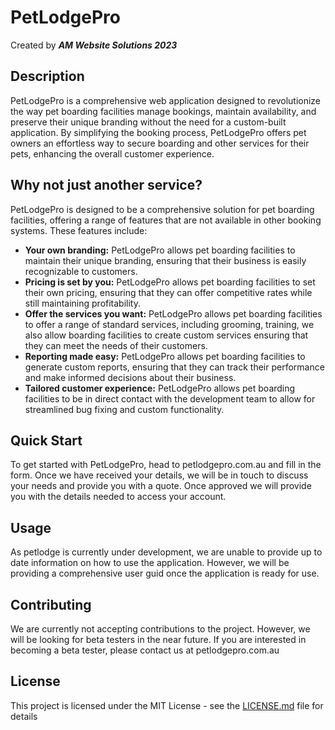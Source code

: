 # PetLodgePro

Created by **_AM Website Solutions 2023_**

## Description
PetLodgePro is a comprehensive web application designed to revolutionize the way pet boarding facilities manage bookings, maintain availability, and preserve their unique branding without the need for a custom-built application. By simplifying the booking process, PetLodgePro offers pet owners an effortless way to secure boarding and other services for their pets, enhancing the overall customer experience.


## Why not just another service?
PetLodgePro is designed to be a comprehensive solution for pet boarding facilities, offering a range of features that are not available in other booking systems. These features include:
- **Your own branding:** PetLodgePro allows pet boarding facilities to maintain their unique branding, ensuring that their business is easily recognizable to customers.
- **Pricing is set by you:** PetLodgePro allows pet boarding facilities to set their own pricing, ensuring that they can offer competitive rates while still maintaining profitability.
- **Offer the services you want:** PetLodgePro allows pet boarding facilities to offer a range of standard services, including grooming, training, we also allow boarding facilities to create custom services ensuring that they can meet the needs of their customers.
- **Reporting made easy:** PetLodgePro allows pet boarding facilities to generate custom reports, ensuring that they can track their performance and make informed decisions about their business.
- **Tailored customer experience:** PetLodgePro allows pet boarding facilities to be in direct contact with the development team to allow for streamlined bug fixing and custom functionality.


## Quick Start
To get started with PetLodgePro, head to petlodgepro.com.au and fill in the form. Once we have received your details, we will be in touch to discuss your needs and provide you with a quote. Once approved we will provide you with the details needed to access your account.


## Usage
As petlodge is currently under development, we are unable to provide up to date information on how to use the application. However, we will be providing a comprehensive user guid once the application is ready for use. 

## Contributing
We are currently not accepting contributions to the project. However, we will be looking for beta testers in the near future. If you are interested in becoming a beta tester, please contact us at petlodgepro.com.au

## License
This project is licensed under the MIT License - see the [LICENSE.md](LICENSE.md) file for details
